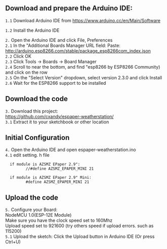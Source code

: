 ## Download and prepare the Arduino IDE: ##

`1.1`  Download Arduino IDE from https://www.arduino.cc/en/Main/Software

`1.2`  Install the Arduino IDE

`2.`  Open the Arduino IDE and click File, Preferences   
`2.1`   In the "Additional Boards Manager URL field:  Paste: http://arduino.esp8266.com/stable/package_esp8266com_index.json   
`2.2`   Click OK  
`2.3`   Click Tools -> Boards -> Board Manager   
`2.4`   Scroll to near the bottom, and find "esp8266 by ESP8266 Community) and click on the row   
`2.5`   On the "Select Version" dropdown, select version 2.3.0 and click Install   
`2.6`   Wait for the ESP8266 support to be installed   

## Download the code ##

`3.`   Download this project:    
https://github.com/cxandy/espaper-weatherstation/         
`3.1`   Extract it to your sketchbook or other location     

## Initial Configuration ##

`4.`   Open the Arduino IDE and open espaper-weatherstation.ino    
`4.1` edit setting. h file 
    
      if module is AZSMZ EPaper 2.9":
             //#define AZSMZ_EPAPER_MINI 21
      
      if module is AZSMZ EPaper 2.9" Mini:    
             #define AZSMZ_EPAPER_MINI 21  

## Upload the code ##
`5.` Configure your Board:    
  NodeMCU 1.0(ESP-12E Module)    
  Make sure you have the clock speed set to 160Mhz    
  Upload speed set to 921600 (try others speed if upload errors. such as 115200)    
`5.1` Upload the sketch:  Click the Upload button in Arduino IDE (Or press Ctrl+U)
